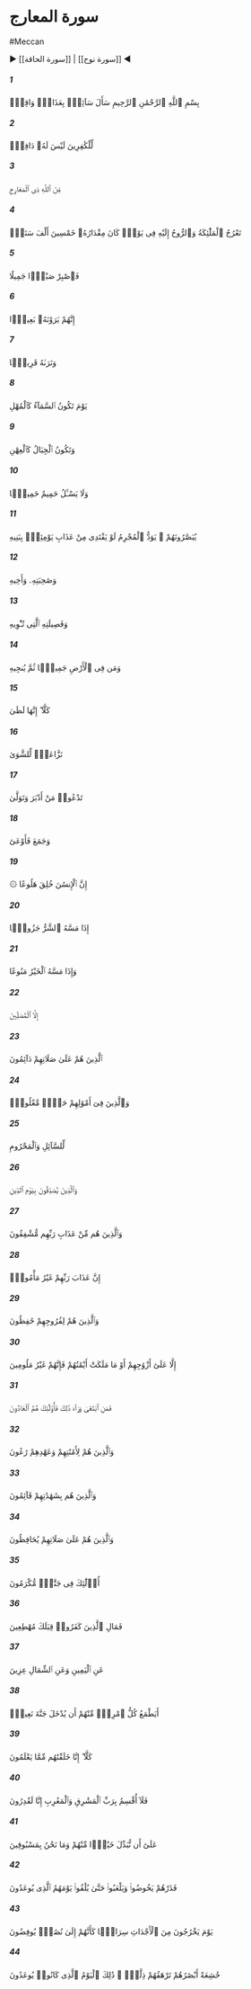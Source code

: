 # سورة المعارج
#Meccan
▶ [[سورة الحاقة]] | [[سورة نوح]] ◀
##### 1
<span class="ayah hovertext" data-hover="A questioner asked about a Penalty to befall-">بِسْمِ ٱللَّهِ ٱلرَّحْمَٰنِ ٱلرَّحِيمِ سَأَلَ سَآئِلٌۢ بِعَذَابٍۢ وَاقِعٍۢ</span>
##### 2
<span class="ayah hovertext" data-hover="The Unbelievers, the which there is none to ward off,-">لِّلْكَٰفِرِينَ لَيْسَ لَهُۥ دَافِعٌۭ</span>
##### 3
<span class="ayah hovertext" data-hover="(A Penalty) from Allah, Lord of the Ways of Ascent.">مِّنَ ٱللَّهِ ذِى ٱلْمَعَارِجِ</span>
##### 4
<span class="ayah hovertext" data-hover="The angels and the spirit ascend unto him in a Day the measure whereof is (as) fifty thousand years:">تَعْرُجُ ٱلْمَلَٰٓئِكَةُ وَٱلرُّوحُ إِلَيْهِ فِى يَوْمٍۢ كَانَ مِقْدَارُهُۥ خَمْسِينَ أَلْفَ سَنَةٍۢ</span>
##### 5
<span class="ayah hovertext" data-hover="Therefore do thou hold Patience,- a Patience of beautiful (contentment).">فَٱصْبِرْ صَبْرًۭا جَمِيلًا</span>
##### 6
<span class="ayah hovertext" data-hover="They see the (Day) indeed as a far-off (event):">إِنَّهُمْ يَرَوْنَهُۥ بَعِيدًۭا</span>
##### 7
<span class="ayah hovertext" data-hover="But We see it (quite) near.">وَنَرَىٰهُ قَرِيبًۭا</span>
##### 8
<span class="ayah hovertext" data-hover="The Day that the sky will be like molten brass,">يَوْمَ تَكُونُ ٱلسَّمَآءُ كَٱلْمُهْلِ</span>
##### 9
<span class="ayah hovertext" data-hover="And the mountains will be like wool,">وَتَكُونُ ٱلْجِبَالُ كَٱلْعِهْنِ</span>
##### 10
<span class="ayah hovertext" data-hover="And no friend will ask after a friend,">وَلَا يَسْـَٔلُ حَمِيمٌ حَمِيمًۭا</span>
##### 11
<span class="ayah hovertext" data-hover="Though they will be put in sight of each other,- the sinner's desire will be: Would that he could redeem himself from the Penalty of that Day by (sacrificing) his children,">يُبَصَّرُونَهُمْ ۚ يَوَدُّ ٱلْمُجْرِمُ لَوْ يَفْتَدِى مِنْ عَذَابِ يَوْمِئِذٍۭ بِبَنِيهِ</span>
##### 12
<span class="ayah hovertext" data-hover="His wife and his brother,">وَصَٰحِبَتِهِۦ وَأَخِيهِ</span>
##### 13
<span class="ayah hovertext" data-hover="His kindred who sheltered him,">وَفَصِيلَتِهِ ٱلَّتِى تُـْٔوِيهِ</span>
##### 14
<span class="ayah hovertext" data-hover="And all, all that is on earth,- so it could deliver him:">وَمَن فِى ٱلْأَرْضِ جَمِيعًۭا ثُمَّ يُنجِيهِ</span>
##### 15
<span class="ayah hovertext" data-hover="By no means! for it would be the Fire of Hell!-">كَلَّآ ۖ إِنَّهَا لَظَىٰ</span>
##### 16
<span class="ayah hovertext" data-hover="Plucking out (his being) right to the skull!-">نَزَّاعَةًۭ لِّلشَّوَىٰ</span>
##### 17
<span class="ayah hovertext" data-hover="Inviting (all) such as turn their backs and turn away their faces (from the Right).">تَدْعُوا۟ مَنْ أَدْبَرَ وَتَوَلَّىٰ</span>
##### 18
<span class="ayah hovertext" data-hover="And collect (wealth) and hide it (from use)!">وَجَمَعَ فَأَوْعَىٰٓ</span>
##### 19
<span class="ayah hovertext" data-hover="Truly man was created very impatient;-">۞ إِنَّ ٱلْإِنسَٰنَ خُلِقَ هَلُوعًا</span>
##### 20
<span class="ayah hovertext" data-hover="Fretful when evil touches him;">إِذَا مَسَّهُ ٱلشَّرُّ جَزُوعًۭا</span>
##### 21
<span class="ayah hovertext" data-hover="And niggardly when good reaches him;-">وَإِذَا مَسَّهُ ٱلْخَيْرُ مَنُوعًا</span>
##### 22
<span class="ayah hovertext" data-hover="Not so those devoted to Prayer;-">إِلَّا ٱلْمُصَلِّينَ</span>
##### 23
<span class="ayah hovertext" data-hover="Those who remain steadfast to their prayer;">ٱلَّذِينَ هُمْ عَلَىٰ صَلَاتِهِمْ دَآئِمُونَ</span>
##### 24
<span class="ayah hovertext" data-hover="And those in whose wealth is a recognised right.">وَٱلَّذِينَ فِىٓ أَمْوَٰلِهِمْ حَقٌّۭ مَّعْلُومٌۭ</span>
##### 25
<span class="ayah hovertext" data-hover="For the (needy) who asks and him who is prevented (for some reason from asking);">لِّلسَّآئِلِ وَٱلْمَحْرُومِ</span>
##### 26
<span class="ayah hovertext" data-hover="And those who hold to the truth of the Day of Judgment;">وَٱلَّذِينَ يُصَدِّقُونَ بِيَوْمِ ٱلدِّينِ</span>
##### 27
<span class="ayah hovertext" data-hover="And those who fear the displeasure of their Lord,-">وَٱلَّذِينَ هُم مِّنْ عَذَابِ رَبِّهِم مُّشْفِقُونَ</span>
##### 28
<span class="ayah hovertext" data-hover="For their Lord's displeasure is the opposite of Peace and Tranquillity;-">إِنَّ عَذَابَ رَبِّهِمْ غَيْرُ مَأْمُونٍۢ</span>
##### 29
<span class="ayah hovertext" data-hover="And those who guard their chastity,">وَٱلَّذِينَ هُمْ لِفُرُوجِهِمْ حَٰفِظُونَ</span>
##### 30
<span class="ayah hovertext" data-hover="Except with their wives and the (captives) whom their right hands possess,- for (then) they are not to be blamed,">إِلَّا عَلَىٰٓ أَزْوَٰجِهِمْ أَوْ مَا مَلَكَتْ أَيْمَٰنُهُمْ فَإِنَّهُمْ غَيْرُ مَلُومِينَ</span>
##### 31
<span class="ayah hovertext" data-hover="But those who trespass beyond this are transgressors;-">فَمَنِ ٱبْتَغَىٰ وَرَآءَ ذَٰلِكَ فَأُو۟لَٰٓئِكَ هُمُ ٱلْعَادُونَ</span>
##### 32
<span class="ayah hovertext" data-hover="And those who respect their trusts and covenants;">وَٱلَّذِينَ هُمْ لِأَمَٰنَٰتِهِمْ وَعَهْدِهِمْ رَٰعُونَ</span>
##### 33
<span class="ayah hovertext" data-hover="And those who stand firm in their testimonies;">وَٱلَّذِينَ هُم بِشَهَٰدَٰتِهِمْ قَآئِمُونَ</span>
##### 34
<span class="ayah hovertext" data-hover="And those who guard (the sacredness) of their worship;-">وَٱلَّذِينَ هُمْ عَلَىٰ صَلَاتِهِمْ يُحَافِظُونَ</span>
##### 35
<span class="ayah hovertext" data-hover="Such will be the honoured ones in the Gardens (of Bliss).">أُو۟لَٰٓئِكَ فِى جَنَّٰتٍۢ مُّكْرَمُونَ</span>
##### 36
<span class="ayah hovertext" data-hover="Now what is the matter with the Unbelievers that they rush madly before thee-">فَمَالِ ٱلَّذِينَ كَفَرُوا۟ قِبَلَكَ مُهْطِعِينَ</span>
##### 37
<span class="ayah hovertext" data-hover="From the right and from the left, in crowds?">عَنِ ٱلْيَمِينِ وَعَنِ ٱلشِّمَالِ عِزِينَ</span>
##### 38
<span class="ayah hovertext" data-hover="Does every man of them long to enter the Garden of Bliss?">أَيَطْمَعُ كُلُّ ٱمْرِئٍۢ مِّنْهُمْ أَن يُدْخَلَ جَنَّةَ نَعِيمٍۢ</span>
##### 39
<span class="ayah hovertext" data-hover="By no means! For We have created them out of the (base matter) they know!">كَلَّآ ۖ إِنَّا خَلَقْنَٰهُم مِّمَّا يَعْلَمُونَ</span>
##### 40
<span class="ayah hovertext" data-hover="Now I do call to witness the Lord of all points in the East and the West that We can certainly-">فَلَآ أُقْسِمُ بِرَبِّ ٱلْمَشَٰرِقِ وَٱلْمَغَٰرِبِ إِنَّا لَقَٰدِرُونَ</span>
##### 41
<span class="ayah hovertext" data-hover="Substitute for them better (men) than they; And We are not to be defeated (in Our Plan).">عَلَىٰٓ أَن نُّبَدِّلَ خَيْرًۭا مِّنْهُمْ وَمَا نَحْنُ بِمَسْبُوقِينَ</span>
##### 42
<span class="ayah hovertext" data-hover="So leave them to plunge in vain talk and play about, until they encounter that Day of theirs which they have been promised!-">فَذَرْهُمْ يَخُوضُوا۟ وَيَلْعَبُوا۟ حَتَّىٰ يُلَٰقُوا۟ يَوْمَهُمُ ٱلَّذِى يُوعَدُونَ</span>
##### 43
<span class="ayah hovertext" data-hover="The Day whereon they will issue from their sepulchres in sudden haste as if they were rushing to a goal-post (fixed for them),-">يَوْمَ يَخْرُجُونَ مِنَ ٱلْأَجْدَاثِ سِرَاعًۭا كَأَنَّهُمْ إِلَىٰ نُصُبٍۢ يُوفِضُونَ</span>
##### 44
<span class="ayah hovertext" data-hover="Their eyes lowered in dejection,- ignominy covering them (all over)! such is the Day the which they are promised!">خَٰشِعَةً أَبْصَٰرُهُمْ تَرْهَقُهُمْ ذِلَّةٌۭ ۚ ذَٰلِكَ ٱلْيَوْمُ ٱلَّذِى كَانُوا۟ يُوعَدُونَ</span>
